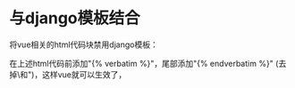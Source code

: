 # 与django模板结合

将vue相关的html代码块禁用django模板：

在上述html代码前添加"\{\% verbatim \%\}"，尾部添加"\{\% endverbatim \%\}" (去掉\和")，这样vue就可以生效了，